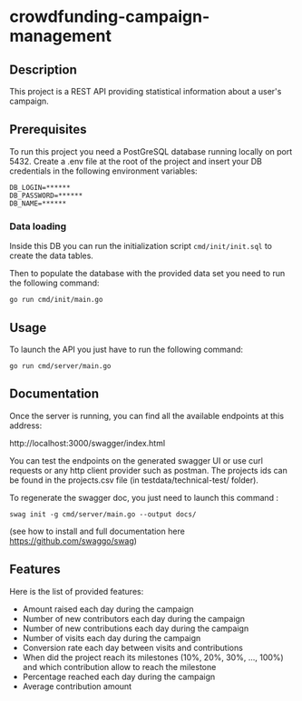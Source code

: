 # crowdfunding-campaign-management

## Description

This project is a REST API providing statistical information about a user's campaign.

## Prerequisites

To run this project you need a PostGreSQL database running locally on port 5432.
Create a .env file at the root of the project and insert your DB credentials in the following environment variables:
```
DB_LOGIN=******
DB_PASSWORD=******
DB_NAME=******
```

### Data loading

Inside this DB you can run the initialization script
`cmd/init/init.sql`
to create the data tables.

Then to populate the database with the provided data set you need to run the following command:

`go run cmd/init/main.go
`

## Usage

To launch the API you just have to run the following command:

`go run cmd/server/main.go
`

## Documentation

Once the server is running, you can find all the available endpoints at this address:

http://localhost:3000/swagger/index.html

You can test the endpoints on the generated swagger UI or use curl requests or any http client provider such as postman.
The projects ids can be found in the projects.csv file (in testdata/technical-test/ folder).

To regenerate the swagger doc, you just need to launch this command :

`swag init -g cmd/server/main.go --output docs/
`

(see how to install and full documentation here https://github.com/swaggo/swag)

## Features

Here is the list of provided features:
* Amount raised each day during the campaign
* Number of new contributors each day during the campaign
* Number of new contributions each day during the campaign
* Number of visits each day during the campaign
* Conversion rate each day between visits and contributions
* When did the project reach its milestones (10%, 20%, 30%, ..., 100%) and which contribution allow to reach the milestone
* Percentage reached each day during the campaign
* Average contribution amount